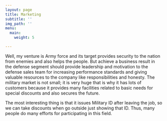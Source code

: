 ```yaml
---
layout: page
title: Marketing
subtitle: ''
img_path: ''
menu:
  main:
    weight: 5

---
```

Well, my venture is Army force and its target provides security to the nation from enemies and also helps the people. But achieve a business result in the defense segment should provide leadership and motivation to the defense sales team for increasing performance standards and giving valuable resources to the company like responsibilities and honesty. The military market is not small; it is very huge that is why it has lots of customers because it provides many facilities related to basic needs for special discounts and also secures the future.

The most interesting thing is that it issues Military ID after leaving the job, so we can take discounts when go outside just showing that ID. Thus, many people do many efforts for participating in this field.